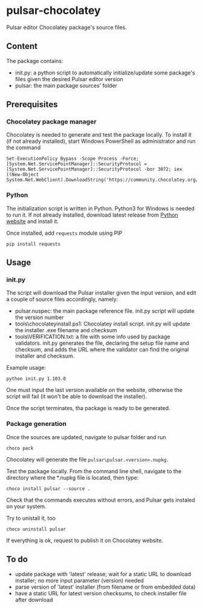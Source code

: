 # pulsar-chocolatey

Pulsar editor Chocolatey package's source files.

## Content

The package contains:

- init.py: a python script to automatically initialize/update some package's files given the desired Pulsar editor version
- pulsar: the main package sources' folder


## Prerequisites

### Chocolatey package manager

Chocolatey is needed to generate and test the package locally. To install it (if not already installed), start Windows PowerShell as administrator and run the command

```
Set-ExecutionPolicy Bypass -Scope Process -Force; [System.Net.ServicePointManager]::SecurityProtocol = [System.Net.ServicePointManager]::SecurityProtocol -bor 3072; iex ((New-Object System.Net.WebClient).DownloadString('https://community.chocolatey.org/install.ps1'))
```

### Python

The initialization script is written in Python. Python3 for Windows is needed to run it. If not already installed, download latest release from [Python website](https://www.python.org/downloads/windows/) and install it.

Once installed, add `requests` module using PIP

```
pip install requests
````

## Usage

### init.py

The script will download the Pulsar installer given the input version, and edit a couple of source files accordingly, namely:

- pulsar.nuspec: the main package reference file. init.py script will update the version number
- tools\chocolateyinstall.ps1: Chocolatey install script. init.py will update the installer .exe filename and checksum
- tools\VERIFICATION.txt: a file with some info used by package validators. init.py generates the file, declaring the setup file name and checksum, and adds the URL where the validator can find the original installer and checksum.

Example usage:

```
python init.py 1.103.0
```

One must input the last version available on the website, otherwise the script will fail (it won't be able to download the installer).

Once the script terminates, tha package is ready to be generated.

### Package generation

Once the sources are updated, navigate to pulsar folder and run

```
choco pack
```

Chocolatey will generate the file `pulsar\pulsar.<version>.nupkg`.

Test the package locally. From the command line shell, navigate to the directory where the *.nupkg file is located, then type:

```
choco install pulsar --source .
```

Check that the commands executes without errors, and Pulsar gets instaled on your system.

Try to unistall it, too

```
choco uninstall pulsar
```

If everything is ok, request to publish it on Chocolatey website.

## To do

- update package with 'latest' release; wait for a static URL to download installer; no more input parameter (version) needed
- parse version of 'latest' installer (from filename or from embedded data)
- have a static URL for latest version checksums, to check installer file after download